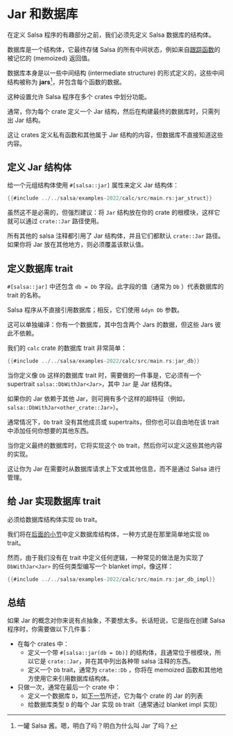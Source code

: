 # Jar 和数据库

在定义 Salsa 程序的有趣部分之前，我们必须先定义 Salsa 数据库的结构体。

数据库是一个结构体，它最终存储 Salsa 的所有中间状态，例如来自[跟踪函数][tracked-functions]的被记忆的 (memoized) 返回值。

[tracked-functions]: ../overview.html#tracked-fn

数据库本身是以一些中间结构 (intermediate structure) 的形式定义的，这些中间结构被称为 **jars**[^jar]，并包含每个函数的数据。

这种设置允许 Salsa 程序在多个 crates 中划分功能。

通常，你为每个 crate 定义一个 Jar 结构，然后在构建最终的数据库时，只需列出 Jar 结构。

这让 crates 定义私有函数和其他属于 Jar 结构的内容，但数据库不直接知道这些内容。

[^jar]: 一罐 Salsa 酱。嗯，明白了吗？明白为什么叫 Jar 了吗？[^java]

[^java]: 好吧，也许它也会让人联想到 Java 的 `.jar` 文件，但它们并没有真正的关系。Jar 只是一个 Rust 结构体，而不是一种包装格式。

## 定义 Jar 结构体

给一个元组结构体使用 `#[salsa::jar]` 属性来定义 Jar 结构体：

```rust
{{#include ../../salsa/examples-2022/calc/src/main.rs:jar_struct}}
```

虽然这不是必需的，但强烈建议：将 `Jar` 结构放在你的 crate 的根模块，这样它就可以通过 `crate::Jar` 路径使用。

所有其他的 salsa 注释都引用了 Jar 结构体，并且它们都默认 `crate::Jar` 路径。如果你将 Jar 放在其他地方，则必须覆盖该默认值。

## 定义数据库 trait

`#[salsa::jar]` 中还包含 `db = Db` 字段。此字段的值（通常为 `Db` ）代表数据库的 trait 的名称。

Salsa 程序从不直接引用数据库；相反，它们使用 `&dyn Db` 参数。

这可以单独编译：你有一个数据库，其中包含两个 Jars 的数据，但这些 Jars 彼此不依赖。

我们的 `calc` crate 的数据库 trait 非常简单：

```rust
{{#include ../../salsa/examples-2022/calc/src/main.rs:jar_db}}
```

当你定义像 `Db` 这样的数据库 trait 时，需要做的一件事是，它必须有一个 supertrait `salsa::DbWithJar<Jar>`，其中 `Jar` 是 Jar 结构体。

如果你的 Jar 依赖于其他 Jar，则可拥有多个这样的超特征（例如， `salsa::DbWithJar<other_crate::Jar>`）。

通常情况下，`Db` trait 没有其他成员或 supertraits，但你也可以自由地在该 trait 中添加任何你想要的其他东西。

当你定义最终的数据库时，它将实现这个 `Db` trait，然后你可以定义这些其他内容的实现。

这让你为 Jar 在需要时从数据库请求上下文或其他信息，而不是通过 Salsa 进行管理。

## 给 Jar 实现数据库 trait

必须给数据库结构体实现 `Db` trait。

我们将在[后面的小节](./db.md)中定义数据库结构体，一种方式是在那里简单地实现 `Db` trait。

然而，由于我们没有在 trait 中定义任何逻辑，一种常见的做法是为实现了 `DbWithJar<Jar>` 的任何类型编写一个
blanket impl，像这样：

```rust
{{#include ../../salsa/examples-2022/calc/src/main.rs:jar_db_impl}}
```

## 总结

如果 Jar 的概念对你来说有点抽象，不要想太多。长话短说，它是指在创建 Salsa 程序时，你需要做以下几件事：

* 在每个 crates 中：
  * 定义一个带 `#[salsa::jar(db = Db)]` 的结构体，且通常位于根模块，所以它是 `crate::Jar`，并在其中列出各种带 salsa 注释的东西。
  * 定义一个 `Db` trait，通常为 `crate::Db` ，你将在 memoized 函数和其他地方使用它来引用数据库结构体。
* 只做一次，通常在最后一个 crate 中：
  * 定义一个数据库 `D`，如[下一节](./db.md)所述，它为每个 crate 的 Jar 的列表
  * 给数据库类型 `D` 的每个 Jar 实现 `Db` trait（通常通过 blanket impl 实现）
